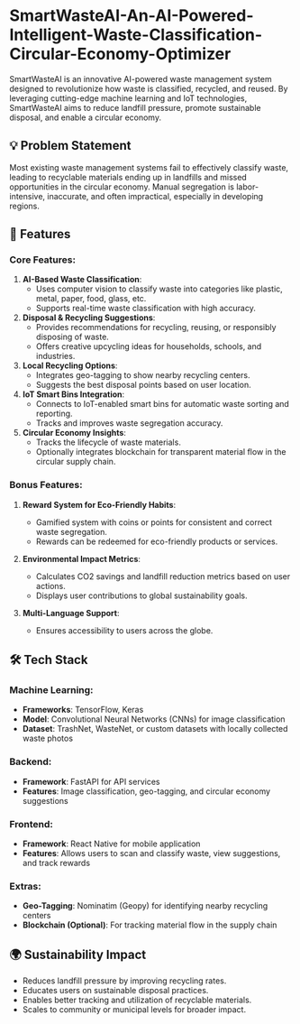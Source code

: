 # SmartWasteAI-An-AI-Powered-Intelligent-Waste-Classification-Circular-Economy-Optimizer
SmartWasteAI is an innovative AI-powered waste management system designed to revolutionize how waste is classified, recycled, and reused. By leveraging cutting-edge machine learning and IoT technologies, SmartWasteAI aims to reduce landfill pressure, promote sustainable disposal, and enable a circular economy.

## 💡 Problem Statement
Most existing waste management systems fail to effectively classify waste, leading to recyclable materials ending up in landfills and missed opportunities in the circular economy. Manual segregation is labor-intensive, inaccurate, and often impractical, especially in developing regions.

## 🧠 Features
### Core Features:
1. **AI-Based Waste Classification**:
   - Uses computer vision to classify waste into categories like plastic, metal, paper, food, glass, etc.
   - Supports real-time waste classification with high accuracy.
2. **Disposal & Recycling Suggestions**:
   - Provides recommendations for recycling, reusing, or responsibly disposing of waste.
   - Offers creative upcycling ideas for households, schools, and industries.
3. **Local Recycling Options**:
   - Integrates geo-tagging to show nearby recycling centers.
   - Suggests the best disposal points based on user location.
4. **IoT Smart Bins Integration**:
   - Connects to IoT-enabled smart bins for automatic waste sorting and reporting.
   - Tracks and improves waste segregation accuracy.
5. **Circular Economy Insights**:
   - Tracks the lifecycle of waste materials.
   - Optionally integrates blockchain for transparent material flow in the circular supply chain.

### Bonus Features:
1. **Reward System for Eco-Friendly Habits**:
   - Gamified system with coins or points for consistent and correct waste segregation.
   - Rewards can be redeemed for eco-friendly products or services.

2. **Environmental Impact Metrics**:
   - Calculates CO2 savings and landfill reduction metrics based on user actions.
   - Displays user contributions to global sustainability goals.

3. **Multi-Language Support**:
   - Ensures accessibility to users across the globe.
## 🛠️ Tech Stack
### Machine Learning:
- **Frameworks**: TensorFlow, Keras
- **Model**: Convolutional Neural Networks (CNNs) for image classification
- **Dataset**: TrashNet, WasteNet, or custom datasets with locally collected waste photos
### Backend:
- **Framework**: FastAPI for API services
- **Features**: Image classification, geo-tagging, and circular economy suggestions
### Frontend:
- **Framework**: React Native for mobile application
- **Features**: Allows users to scan and classify waste, view suggestions, and track rewards
### Extras:
- **Geo-Tagging**: Nominatim (Geopy) for identifying nearby recycling centers
- **Blockchain (Optional)**: For tracking material flow in the supply chain

## 🌍 Sustainability Impact
- Reduces landfill pressure by improving recycling rates.
- Educates users on sustainable disposal practices.
- Enables better tracking and utilization of recyclable materials.
- Scales to community or municipal levels for broader impact.
